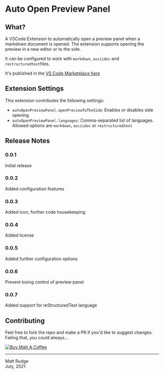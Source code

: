 # Auto Open Preview Panel

## What?

A VSCode Extension to automatically open a preview panel when a markdown document is opened. The extension supports opening the preview in a new editor or to the side.

It can be configured to work with `markdown`, `asciidoc` and `restructuredtext`files.

It's published in the [VS Code Marketplace here](https://marketplace.visualstudio.com/items?itemName=matt-rudge.auto-open-preview-panel)

## Extension Settings

This extension contributes the following settings:

* `autoOpenPreviewPanel.openPreviewToTheSide`: Enables or disables side opening
* `autoOpenPreviewPanel.languages`: Comma-separated list of languages. Allowed options are `markdown`, `asciidoc` or `restructuredtext`

## Release Notes

### 0.0.1

Initial release

### 0.0.2

Added configuration features

### 0.0.3

Added icon, further code housekeeping

### 0.0.4

Added license

### 0.0.5

Added further configuration options

### 0.0.6

Prevent losing control of preview panel

### 0.0.7

Added support for reStructuredText language

## Contributing

Feel free to fork the repo and make a PR if you'd like to suggest changes. Failing that, you could always...

<a href="https://www.buymeacoffee.com/mattrudge" target="_blank"><img src="https://mattrudge.net/images/bmac.png" alt="Buy Matt A Coffee"></a>

-----
Matt Rudge<br/>
July, 2021